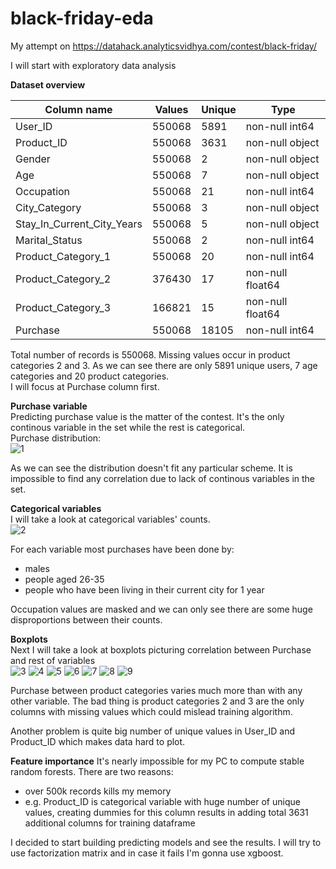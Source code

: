# black-friday-eda

My attempt on https://datahack.analyticsvidhya.com/contest/black-friday/  
  
I will start with exploratory data analysis
  
  
**Dataset overview**  
  
| Column name | Values | Unique | Type |
| --- | --- | --- | --- |
| User_ID | 550068 | 5891 | non-null int64 |
| Product_ID | 550068 | 3631 | non-null object |
| Gender | 550068 | 2 | non-null object |
| Age | 550068 | 7 | non-null object |
| Occupation | 550068 | 21 | non-null int64 |
| City_Category | 550068 | 3 | non-null object |
| Stay_In_Current_City_Years | 550068 | 5 | non-null object |
| Marital_Status | 550068 | 2 | non-null int64 |
| Product_Category_1 | 550068 | 20 | non-null int64 |
| Product_Category_2 | 376430 | 17 | non-null float64 |
| Product_Category_3 | 166821 | 15 | non-null float64 |
| Purchase | 550068 | 18105 | non-null int64 |

Total number of records is 550068. Missing values occur in product categories 2 and 3. As we can see there are only 5891 unique users, 7 age categories and 20 product categories.  
I will focus at Purchase column first.  
  
**Purchase variable**  
Predicting purchase value is the matter of the contest. It's the only continous variable in the set while the rest is categorical.  
Purchase distribution:  
![1](Plots/PurchaseDist.png)  
  
As we can see the distribution doesn't fit any particular scheme. It is impossible to find any correlation due to lack of continous variables in the set.
  
**Categorical variables**  
I will take a look at categorical variables' counts.  
![2](Plots/CategoricalCounts.png)  
  
For each variable most purchases have been done by:  
- males  
- people aged 26-35  
- people who have been living in their current city for 1 year  
  
Occupation values are masked and we can only see there are some huge disproportions between their counts.  
  
**Boxplots**  
Next I will take a look at boxplots picturing correlation between Purchase and rest of variables  
![3](Plots/Gender.png)
![4](Plots/Marital_Status.png)
![5](Plots/Occupation.png)
![6](Plots/Stay_In_Current_City_Years.png)
![7](Plots/Product_Category_1.png)
![8](Plots/Product_Category_2.png)
![9](Plots/Product_Category_3.png)

Purchase between product categories varies much more than with any other variable. The bad thing is product categories 2 and 3 are the only columns with missing values which could mislead training algorithm.  
  
Another problem is quite big number of unique values in User_ID and Product_ID which makes data hard to plot.  
  
**Feature importance**
It's nearly impossible for my PC to compute stable random forests. There are two reasons:  
- over 500k records kills my memory  
- e.g. Product_ID is categorical variable with huge number of unique values, creating dummies for this column results in adding total 3631 additional columns for training dataframe  
  
I decided to start building predicting models and see the results. I will try to use factorization matrix and in case it fails I'm gonna use xgboost.
